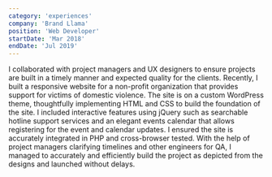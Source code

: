 ```yaml
---
category: 'experiences'
company: 'Brand Llama'
position: 'Web Developer'
startDate: 'Mar 2018'
endDate: 'Jul 2019'
---
```


I collaborated with project managers and UX designers to ensure projects are built in a timely manner and expected quality for the clients. Recently, I built a responsive website for a non-profit organization that provides support for victims of domestic violence. The site is on a custom WordPress theme, thoughtfully implementing HTML and CSS to build the foundation of the site. I included interactive features using jQuery such as searchable hotline support services and an elegant events calendar that allows registering for the event and calendar updates. I ensured the site is accurately integrated in PHP and cross-browser tested. With the help of project managers clarifying timelines and other engineers for QA, I managed to accurately and efficiently build the project as depicted from the designs and launched without delays.

